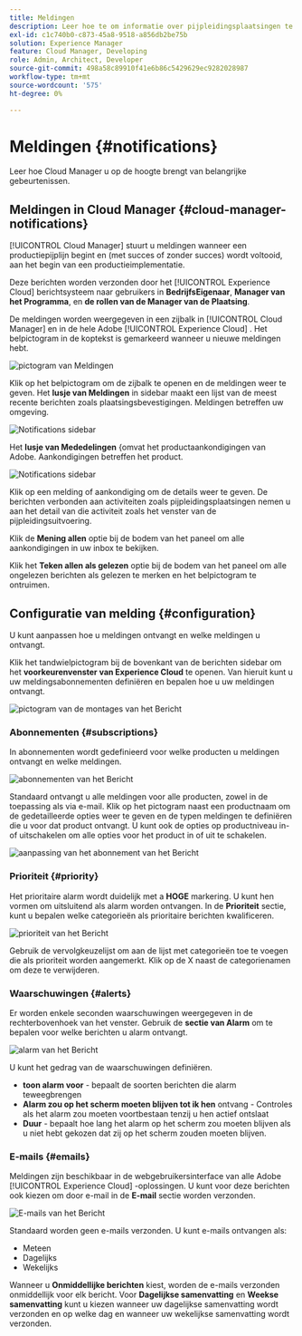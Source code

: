 ```yaml
---
title: Meldingen
description: Leer hoe te om informatie over pijpleidingsplaatsingen te ontvangen gebruikend het het berichtsysteem van Adobe Experience Cloud.
exl-id: c1c740b0-c873-45a8-9518-a856db2be75b
solution: Experience Manager
feature: Cloud Manager, Developing
role: Admin, Architect, Developer
source-git-commit: 498a58c89910f41e6b86c5429629ec9282028987
workflow-type: tm+mt
source-wordcount: '575'
ht-degree: 0%

---
```



# Meldingen {#notifications}

Leer hoe Cloud Manager u op de hoogte brengt van belangrijke gebeurtenissen.

## Meldingen in Cloud Manager {#cloud-manager-notifications}

[!UICONTROL Cloud Manager] stuurt u meldingen wanneer een productiepijplijn begint en (met succes of zonder succes) wordt voltooid, aan het begin van een productieimplementatie.

Deze berichten worden verzonden door het [!UICONTROL Experience Cloud] berichtsysteem naar gebruikers in **BedrijfsEigenaar**, **Manager van het Programma**, en **de rollen van de Manager van de Plaatsing**.

De meldingen worden weergegeven in een zijbalk in [!UICONTROL Cloud Manager] en in de hele Adobe [!UICONTROL Experience Cloud] . Het belpictogram in de koptekst is gemarkeerd wanneer u nieuwe meldingen hebt.

![ pictogram van Meldingen ](assets/notifications-bell-badged.png)

Klik op het belpictogram om de zijbalk te openen en de meldingen weer te geven. Het **lusje van Meldingen** in sidebar maakt een lijst van de meest recente berichten zoals plaatsingsbevestigingen. Meldingen betreffen uw omgeving.

![ Notifications sidebar ](assets/notifications-activities.png)

Het **lusje van Mededelingen** {omvat het productaankondigingen van Adobe. Aankondigingen betreffen het product.

![ Notifications sidebar ](assets/notificaitons-announcements.png)

Klik op een melding of aankondiging om de details weer te geven. De berichten verbonden aan activiteiten zoals pijpleidingsplaatsingen nemen u aan het detail van die activiteit zoals het venster van de pijpleidingsuitvoering.

Klik de **Mening allen** optie bij de bodem van het paneel om alle aankondigingen in uw inbox te bekijken.

Klik het **Teken allen als gelezen** optie bij de bodem van het paneel om alle ongelezen berichten als gelezen te merken en het belpictogram te ontruimen.

## Configuratie van melding {#configuration}

U kunt aanpassen hoe u meldingen ontvangt en welke meldingen u ontvangt.

Klik het tandwielpictogram bij de bovenkant van de berichten sidebar om het **voorkeurenvenster van Experience Cloud** te openen. Van hieruit kunt u uw meldingsabonnementen definiëren en bepalen hoe u uw meldingen ontvangt.

![ pictogram van de montages van het Bericht ](assets/notifications-configuration.png)

### Abonnementen {#subscriptions}

In abonnementen wordt gedefinieerd voor welke producten u meldingen ontvangt en welke meldingen.

![ abonnementen van het Bericht ](assets/notifications-subscriptions.png)

Standaard ontvangt u alle meldingen voor alle producten, zowel in de toepassing als via e-mail. Klik op het pictogram naast een productnaam om de gedetailleerde opties weer te geven en de typen meldingen te definiëren die u voor dat product ontvangt. U kunt ook de opties op productniveau in- of uitschakelen om alle opties voor het product in of uit te schakelen.

![ aanpassing van het abonnement van het Bericht ](assets/notifications-subscriptions-customize.png)

### Prioriteit {#priority}

Het prioritaire alarm wordt duidelijk met a **HOGE** markering. U kunt hen vormen om uitsluitend als alarm worden ontvangen. In de **Prioriteit** sectie, kunt u bepalen welke categorieën als prioritaire berichten kwalificeren.

![ prioriteit van het Bericht ](assets/notifications-priority.png)

Gebruik de vervolgkeuzelijst om aan de lijst met categorieën toe te voegen die als prioriteit worden aangemerkt. Klik op de X naast de categorienamen om deze te verwijderen.

### Waarschuwingen {#alerts}

Er worden enkele seconden waarschuwingen weergegeven in de rechterbovenhoek van het venster. Gebruik de **sectie van Alarm** om te bepalen voor welke berichten u alarm ontvangt.

![ alarm van het Bericht ](assets/notifications-alerts.png)

U kunt het gedrag van de waarschuwingen definiëren.

* **toon alarm voor** - bepaalt de soorten berichten die alarm teweegbrengen
* **Alarm zou op het scherm moeten blijven tot ik hen** ontvang - Controles als het alarm zou moeten voortbestaan tenzij u hen actief ontslaat
* **Duur** - bepaalt hoe lang het alarm op het scherm zou moeten blijven als u niet hebt gekozen dat zij op het scherm zouden moeten blijven.

### E-mails {#emails}

Meldingen zijn beschikbaar in de webgebruikersinterface van alle Adobe [!UICONTROL Experience Cloud] -oplossingen. U kunt voor deze berichten ook kiezen om door e-mail in de **E-mail** sectie worden verzonden.

![ E-mails van het Bericht ](assets/notifications-emails.png)

Standaard worden geen e-mails verzonden. U kunt e-mails ontvangen als:

* Meteen
* Dagelijks
* Wekelijks

Wanneer u **Onmiddellijke berichten** kiest, worden de e-mails verzonden onmiddellijk voor elk bericht. Voor **Dagelijkse samenvatting** en **Weekse samenvatting** kunt u kiezen wanneer uw dagelijkse samenvatting wordt verzonden en op welke dag en wanneer uw wekelijkse samenvatting wordt verzonden.